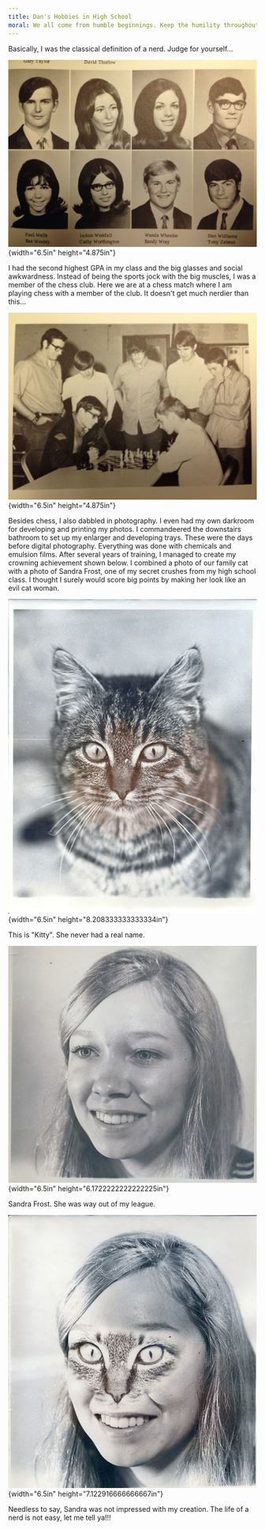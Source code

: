 ```yaml
---
title: Dan's Hobbies in High School
moral: We all come from humble beginnings. Keep the humility throughout your life
---
```


Basically, I was the classical definition of a nerd. Judge for
yourself...

![](md/09_Dans_Hobbies_in_High_School-media/media/image1.jpeg){width="6.5in"
height="4.875in"}

I had the second highest GPA in my class and the big glasses and social
awkwardness. Instead of being the sports jock with the big muscles, I
was a member of the chess club. Here we are at a chess match where I am
playing chess with a member of the club. It doesn't get much nerdier
than this...

![](md/09_Dans_Hobbies_in_High_School-media/media/image2.jpeg){width="6.5in"
height="4.875in"}

Besides chess, I also dabbled in photography. I even had my own darkroom
for developing and printing my photos. I commandeered the downstairs
bathroom to set up my enlarger and developing trays. These were the days
before digital photography. Everything was done with chemicals and
emulsion films. After several years of training, I managed to create my
crowning achievement shown below. I combined a photo of our family cat
with a photo of Sandra Frost, one of my secret crushes from my high
school class. I thought I surely would score big points by making her
look like an evil cat woman.

![](md/09_Dans_Hobbies_in_High_School-media/media/image3.jpeg){width="6.5in"
height="8.208333333333334in"}

This is "Kitty". She never had a real name.

![](md/09_Dans_Hobbies_in_High_School-media/media/image4.jpeg){width="6.5in"
height="6.1722222222222225in"}

Sandra Frost. She was way out of my league.

![](md/09_Dans_Hobbies_in_High_School-media/media/image5.jpeg){width="6.5in"
height="7.122916666666667in"}

Needless to say, Sandra was not impressed with my creation. The life of
a nerd is not easy, let me tell ya!!!
